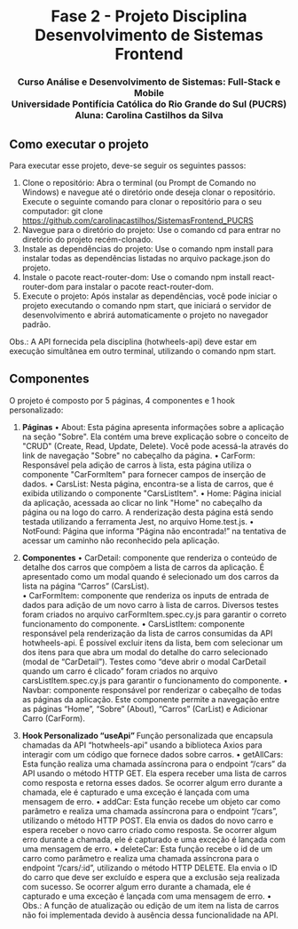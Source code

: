  <h1 align="center"> Fase 2 - Projeto Disciplina Desenvolvimento de Sistemas Frontend </h1>

<h3 align="center">Curso Análise e Desenvolvimento de Sistemas: Full-Stack e Mobile </br>
Universidade Pontifícia Católica do Rio Grande do Sul (PUCRS) </br>
Aluna: Carolina Castilhos da Silva </h3>

## Como executar o projeto

Para executar esse projeto, deve-se seguir os seguintes passos:

1. Clone o repositório: Abra o terminal (ou Prompt de Comando no Windows) e navegue até o diretório onde deseja clonar o repositório. Execute o seguinte comando para clonar o repositório para o seu computador: git clone https://github.com/carolinacastilhos/SistemasFrontend_PUCRS
2. Navegue para o diretório do projeto: Use o comando cd para entrar no diretório do projeto recém-clonado.
3. Instale as dependências do projeto: Use o comando npm install para instalar todas as dependências listadas no arquivo package.json do projeto.
4. Instale o pacote react-router-dom: Use o comando npm install react-router-dom para instalar o pacote react-router-dom.
5. Execute o projeto: Após instalar as dependências, você pode iniciar o projeto executando o comando npm start, que iniciará o servidor de desenvolvimento e abrirá automaticamente o projeto no navegador padrão.

Obs.: A API fornecida pela disciplina (hotwheels-api) deve estar em execução simultânea em outro terminal, utilizando o comando npm start.

## Componentes

O projeto é composto por 5 páginas, 4 componentes e 1 hook personalizado:

1. <b>Páginas</b>
   • About: Esta página apresenta informações sobre a aplicação na seção "Sobre". Ela contém uma breve explicação sobre o conceito de "CRUD" (Create, Read, Update, Delete). Você pode acessá-la através do link de navegação "Sobre" no cabeçalho da página.
   • CarForm: Responsável pela adição de carros à lista, esta página utiliza o componente "CarFormItem" para fornecer campos de inserção de dados.
   • CarsList: Nesta página, encontra-se a lista de carros, que é exibida utilizando o componente "CarsListItem".
   • Home: Página inicial da aplicação, acessada ao clicar no link "Home" no cabeçalho da página ou na logo do carro. A renderização desta página está sendo testada utilizando a ferramenta Jest, no arquivo Home.test.js.
   • NotFound: Página que informa “Página não encontrada!” na tentativa de acessar um caminho não reconhecido pela aplicação.

2. <b>Componentes</b>
   • CarDetail: componente que renderiza o conteúdo de detalhe dos carros que compõem a lista de carros da aplicação. É apresentado como um modal quando é selecionado um dos carros da lista na página “Carros” (CarsList).  
   • CarFormItem: componente que renderiza os inputs de entrada de dados para adição de um novo carro à lista de carros. Diversos testes foram criados no arquivo carFormItem.spec.cy.js para garantir o correto funcionamento do componente.
   • CarsListItem: componente responsável pela renderização da lista de carros consumidas da API hotwheels-api. É possível excluir itens da lista, bem com selecionar um dos itens para que abra um modal do detalhe do carro selecionado (modal de “CarDetail”). Testes como “deve abrir o modal CarDetail quando um carro é clicado” foram criados no arquivo carsListItem.spec.cy.js para garantir o funcionamento do componente.
   • Navbar: componente responsável por renderizar o cabeçalho de todas as páginas da aplicação. Este componente permite a navegação entre as páginas “Home”, “Sobre” (About), “Carros” (CarList) e Adicionar Carro (CarForm).

3. <b>Hook Personalizado “useApi” </b>
   Função personalizada que encapsula chamadas da API “hotwheels-api” usando a biblioteca Axios para interagir com um código que fornece dados sobre carros.
   • getAllCars: Esta função realiza uma chamada assíncrona para o endpoint “/cars” da API usando o método HTTP GET. Ela espera receber uma lista de carros como resposta e retorna esses dados. Se ocorrer algum erro durante a chamada, ele é capturado e uma exceção é lançada com uma mensagem de erro.
   • addCar: Esta função recebe um objeto car como parâmetro e realiza uma chamada assíncrona para o endpoint “/cars”, utilizando o método HTTP POST. Ela envia os dados do novo carro e espera receber o novo carro criado como resposta. Se ocorrer algum erro durante a chamada, ele é capturado e uma exceção é lançada com uma mensagem de erro.
   • deleteCar: Esta função recebe o id de um carro como parâmetro e realiza uma chamada assíncrona para o endpoint “/cars/:id”, utilizando o método HTTP DELETE. Ela envia o ID do carro que deve ser excluído e espera que a exclusão seja realizada com sucesso. Se ocorrer algum erro durante a chamada, ele é capturado e uma exceção é lançada com uma mensagem de erro.
   • Obs.: A função de atualização ou edição de um item na lista de carros não foi implementada devido à ausência dessa funcionalidade na API.
